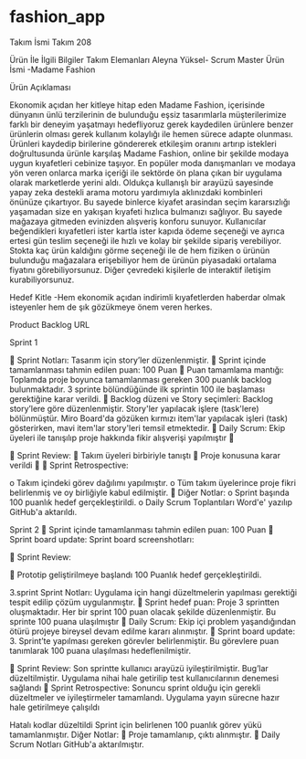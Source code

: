 # fashion_app

Takım İsmi
Takım 208

Ürün İle İlgili Bilgiler
Takım Elemanları
Aleyna Yüksel- Scrum Master
Ürün İsmi
-Madame Fashion

Ürün Açıklaması

Ekonomik açıdan her kitleye hitap eden Madame Fashion, içerisinde dünyanın ünlü terzilerinin de bulunduğu eşsiz tasarımlarla müşterilerimize farklı bir deneyim yaşatmayı hedefliyoruz gerek kaydedilen ürünlere benzer ürünlerin olması gerek kullanım kolaylığı ile hemen sürece adapte olunması.
Ürünleri kaydedip birilerine göndererek etkileşim oranını artırıp istekleri doğrultusunda ürünle karşılaş
Madame Fashion, online bir şekilde modaya uygun kıyafetleri cebinize taşıyor. En popüler moda danışmanları ve modaya yön veren onlarca marka içeriği ile sektörde ön plana çıkan bir uygulama olarak marketlerde yerini aldı. Oldukça kullanışlı bir arayüzü sayesinde yapay zeka destekli arama motoru yardımıyla aklınızdaki kombinleri önünüze çıkartıyor. Bu sayede binlerce kiyafet arasindan seçim kararsızlığı yaşamadan size en yakışan kıyafeti hızlıca bulmanızı sağlıyor. Bu sayede mağazaya gitmeden evinizden alışveriş konforu sunuyor. Kullanıcılar beğendikleri kıyafetleri ister kartla ister kapıda ödeme seçeneği ve ayrıca ertesi gün teslim seçeneği ile hızlı ve kolay bir şekilde sipariş verebiliyor. Stokta kaç ürün kaldığını görme seçeneği ile de hem fiziken o ürünün bulunduğu mağazalara erişebiliyor hem de ürünün piyasadaki ortalama fiyatını görebiliyorsunuz. Diğer çevredeki kişilerle de interaktif iletişim kurabiliyorsunuz.


Hedef Kitle
-Hem ekonomik açıdan indirimli kıyafetlerden haberdar olmak isteyenler hem de şık gözükmeye önem veren herkes.

Product Backlog URL



Sprint 1

 Sprint Notları: Tasarım için story’ler düzenlenmiştir.  Sprint içinde tamamlanması tahmin edilen puan: 100 Puan  Puan tamamlama mantığı: Toplamda proje boyunca tamamlanması gereken 300 puanlık backlog bulunmaktadır. 3 sprinte bölündüğünde ilk sprintin 100 ile başlaması gerektiğine karar verildi.  Backlog düzeni ve Story seçimleri: Backlog story’lere göre düzenlenmiştir. Story'ler yapılacak işlere (task'lere) bölünmüştür. Miro Board'da gözüken kırmızı item'lar yapılacak işleri (task) gösterirken, mavi item'lar story'leri temsil etmektedir.  Daily Scrum: Ekip üyeleri ile tanışılıp proje hakkında fikir alışverişi yapılmıştır 

 Sprint Review:  Takım üyeleri birbiriyle tanıştı  Proje konusuna karar verildi   Sprint Retrospective:

o Takım içindeki görev dağılımı yapılmıştır. o Tüm takım üyelerince proje fikri belirlenmiş ve oy birliğiyle kabul edilmiştir.  Diğer Notlar: o Sprint başında 100 puanlık hedef gerçekleştirildi. o Daily Scrum Toplantıları Word'e' yazılıp GitHub'a aktarıldı.

Sprint 2  Sprint içinde tamamlanması tahmin edilen puan: 100 Puan  Sprint board update: Sprint board screenshotları:

 Sprint Review:

 Prototip geliştirilmeye başlandı 100 Puanlık hedef gerçekleştirildi.

3.sprint Sprint Notları: Uygulama için hangi düzeltmelerin yapılması gerektiği tespit edilip çözüm uygulanmıştır.  Sprint hedef puan: Proje 3 sprintten oluşmaktadır. Her bir sprint 100 puan olacak şekilde düzenlenmiştir. Bu sprinte 100 puana ulaşılmıştır  Daily Scrum: Ekip içi problem yaşandığından ötürü projeye bireysel devam edilme kararı alınmıştır.  Sprint board update: 3. Sprint’te yapılması gereken görevler belirlenmiştir. Bu görevlere puan tanımlarak 100 puana ulaşılması hedeflenilmiştir.

 Sprint Review: Son sprintte kullanıcı arayüzü iyileştirilmiştir. Bug’lar düzeltilmiştir. Uygulama nihai hale getirilip test kullanıcılarının denemesi sağlandı  Sprint Retrospective: Sonuncu sprint olduğu için gerekli düzeltmeler ve iyileştirmeler tamamlandı. Uygulama yayın sürecne hazır hale getirilmeye çalışıldı

Hatalı kodlar düzeltildi Sprint için belirlenen 100 puanlık görev yükü tamamlanmıştır. Diğer Notlar:  Proje tamamlanıp, çıktı alınmıştır.  Daily Scrum Notları GitHub'a aktarılmıştır.

